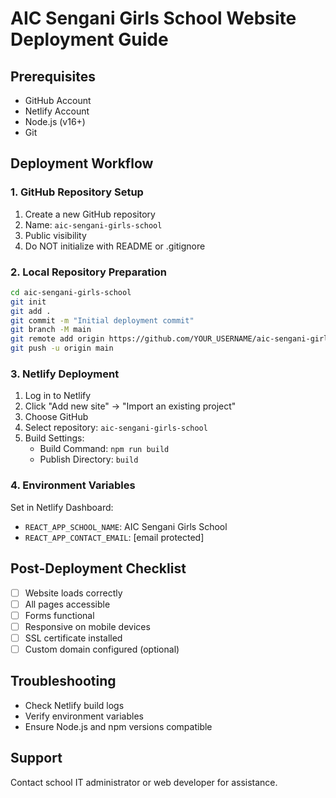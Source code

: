 # AIC Sengani Girls School Website Deployment Guide

## Prerequisites
- GitHub Account
- Netlify Account
- Node.js (v16+)
- Git

## Deployment Workflow

### 1. GitHub Repository Setup
1. Create a new GitHub repository
2. Name: `aic-sengani-girls-school`
3. Public visibility
4. Do NOT initialize with README or .gitignore

### 2. Local Repository Preparation
```bash
cd aic-sengani-girls-school
git init
git add .
git commit -m "Initial deployment commit"
git branch -M main
git remote add origin https://github.com/YOUR_USERNAME/aic-sengani-girls-school.git
git push -u origin main
```

### 3. Netlify Deployment
1. Log in to Netlify
2. Click "Add new site" → "Import an existing project"
3. Choose GitHub
4. Select repository: `aic-sengani-girls-school`
5. Build Settings:
   - Build Command: `npm run build`
   - Publish Directory: `build`

### 4. Environment Variables
Set in Netlify Dashboard:
- `REACT_APP_SCHOOL_NAME`: AIC Sengani Girls School
- `REACT_APP_CONTACT_EMAIL`: [email protected]

## Post-Deployment Checklist
- [ ] Website loads correctly
- [ ] All pages accessible
- [ ] Forms functional
- [ ] Responsive on mobile devices
- [ ] SSL certificate installed
- [ ] Custom domain configured (optional)

## Troubleshooting
- Check Netlify build logs
- Verify environment variables
- Ensure Node.js and npm versions compatible

## Support
Contact school IT administrator or web developer for assistance.
